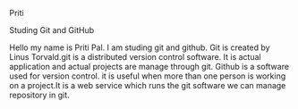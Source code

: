Priti



Studing Git and GitHub
 
Hello my name is Priti Pal. I am studing git and github.
         Git is created by Linus Torvald.git is a distributed version control software. It is actual application and actual projects are manage through git. 
        Github is a software used for version control. it is useful when more than one person is working on a project.It is a web service which runs the git software we can manage repository in git. 

